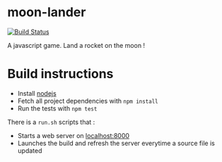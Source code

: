 moon-lander
===========
[![Build Status](https://drone.io/github.com/oadam/moon-lander/status.png)](https://drone.io/github.com/oadam/moon-lander/latest)

A javascript game. Land a rocket on the moon !

Build instructions
==================
- Install [nodejs](http://nodejs.org/download/)
- Fetch all project dependencies with `npm install`
- Run the tests with `npm test`

There is a `run.sh` scripts that :
- Starts a web server on [localhost:8000](http://localhost:8000)
- Launches the build and refresh the server everytime a source file is updated
